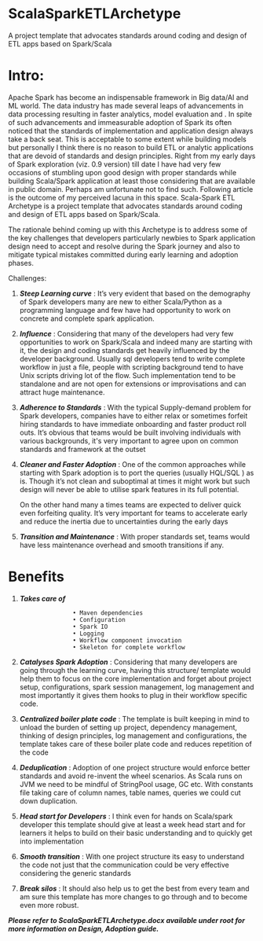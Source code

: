 # ScalaSparkETLArchetype
A project template that advocates standards around coding and design of ETL apps based on Spark/Scala


# Intro:

Apache Spark has become an indispensable framework in Big data/AI and ML world. The data industry has made several leaps of advancements in data processing resulting in faster analytics, model evaluation and  . 
In spite of such advancements and immeasurable adoption of Spark its often noticed that the standards of implementation and application design always take a back seat. This is acceptable to some extent while building models but personally I think there is no reason to build ETL or analytic applications that are devoid of standards and design principles.
Right from my early days of Spark exploration (viz. 0.9 version) till date I have had very few occasions of stumbling upon good design with proper standards while building Scala/Spark application at least those considering that are available in public domain. Perhaps am unfortunate not to find such.
Following article is the outcome of my perceived lacuna in this space. Scala-Spark ETL Archetype is a project template that advocates standards around coding and design of ETL apps based on Spark/Scala. 

The rationale behind coming up with this Archetype is to address some of the key challenges that developers particularly newbies to Spark application design need to accept and resolve during the Spark journey and also to mitigate typical mistakes committed during early learning and adoption phases.

Challenges: 

1)	***Steep Learning curve*** : 
                      It’s very evident that based on the demography of Spark developers many are new to either Scala/Python as a programming language and few have had opportunity to work on concrete and complete spark application.

2)	***Influence*** : Considering that many of the developers had very few opportunities to work on Spark/Scala and indeed many are starting with it, the design and coding standards get heavily influenced by the developer background. Usually sql developers tend to write complete workflow in just a file, people with scripting background tend to have Unix scripts driving lot of the flow.  Such implementation tend to be standalone and are not open for extensions or improvisations and can attract huge maintenance.

3)	***Adherence to Standards*** : With the typical Supply-demand problem for Spark developers, companies have to either relax or sometimes forfeit hiring standards to have immediate onboarding and faster product roll outs. It’s obvious that teams would be built involving individuals with various backgrounds, it's very important to agree upon on common standards and framework at the outset

4)	***Cleaner and Faster Adoption*** : One of the common approaches while starting with Spark adoption is to port the queries (usually HQL/SQL ) as is. Though it’s not clean and suboptimal at times it might work but such design will never be able to utilise spark features in its full potential. 

    On the other hand many a times teams are expected to deliver quick even forfeiting quality. It’s very important for teams to accelerate early and reduce the inertia due to uncertainties during the early days

5)	***Transition and Maintenance*** : With proper standards set, teams would have less maintenance overhead and smooth transitions if any.


# Benefits

1) ***Takes care of*** 
                      
                      • Maven dependencies
                      • Configuration
                      • Spark IO 
                      • Logging
                      • Workflow component invocation
                      • Skeleton for complete workflow
2) ***Catalyses Spark Adoption*** : Considering that many developers are going through the learning curve, having this structure/ template would help them to focus on the core implementation and            forget about project setup, configurations, spark session management, log management and most importantly it gives them hooks to plug in their workflow specific code.
3) ***Centralized boiler plate code*** : The template is built keeping in mind to unload the burden of setting up project, dependency management, thinking of design principles, log management and configurations, the template takes care of these boiler plate code and reduces repetition of the code
4) ***Deduplication*** : Adoption of one project structure would enforce better standards and avoid re-invent the wheel scenarios. As Scala runs on JVM we need to be mindful of StringPool usage, GC etc. With constants file taking care of column names, table names, queries we could cut down duplication.
5) ***Head start for Developers*** : I think even for hands on Scala/spark developer this template should give at least a week head start and for learners it helps to build on their basic understanding and to quickly get into implementation
6) ***Smooth transition*** : With one project structure its easy to understand the code not just that the communication could be very effective considering the generic standards
7) ***Break silos*** : It should also help us to get the best from every team and am sure this template has more changes to go through and to become even more robust.


***Please refer to ScalaSparkETLArchetype.docx available under root for more information on Design, Adoption guide.***

